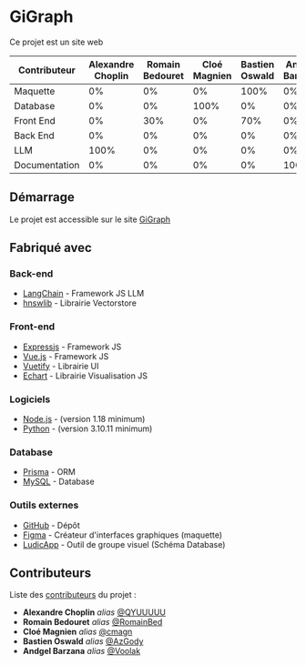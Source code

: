 # GiGraph

Ce projet est un site web

| Contributeur      | Alexandre Choplin     | Romain Bedouret       | Cloé Magnien          | Bastien Oswald        | Andgel Barzana        |
| ----------------- | --------------------- | --------------------- | --------------------- | --------------------- | --------------------- |
| Maquette          | 0%                    | 0%                    | 0%                    | 100%                  | 0%                    |
| Database          | 0%                    | 0%                    | 100%                  | 0%                    | 0%                    |
| Front End         | 0%                    | 30%                   | 0%                    | 70%                   | 0%                    |
| Back End          | 0%                    | 0%                    | 0%                    | 0%                    | 0%                    |
| LLM               | 100%                  | 0%                    | 0%                    | 0%                    | 0%                    |
| Documentation     | 0%                    | 0%                    | 0%                    | 0%                    | 100%                  |
## Démarrage

Le projet est accessible sur le site [GiGraph](https://gigraph.fr)

## Fabriqué avec

### Back-end
* [LangChain](https://github.com/hwchase17/langchainjs) - Framework JS LLM
* [hnswlib](https://js.langchain.com/docs/modules/indexes/vector_stores/integrations/hnswlib) - Librairie Vectorstore
### Front-end
* [Expressjs](https://expressjs.com) - Framework JS
* [Vue.js](https://vuejs.org) - Framework JS
* [Vuetify](https://vuetifyjs.com) - Librairie UI
* [Echart](https://echarts.apache.org) - Librairie Visualisation JS
### Logiciels
* [Node.js](https://nodejs.org) - (version 1.18 minimum)
* [Python](https://www.python.org) - (version 3.10.11 minimum)
### Database
* [Prisma](https://www.prisma.io) - ORM
* [MySQL](https://www.mysql.com) - Database
### Outils externes
* [GitHub](https://github.com/Voolak/GiGraph) - Dépôt
* [Figma](https://www.figma.com) - Créateur d'interfaces graphiques (maquette)
* [LudicApp](https://lucid.app) - Outil de groupe visuel (Schéma Database)

## Contributeurs
Liste des [contributeurs](https://github.com/Voolak/GiGraph/contributors) du projet :
* **Alexandre Choplin** _alias_ [@QYUUUUU](https://github.com/QYUUUUU)
* **Romain Bedouret** _alias_ [@RomainBed](https://github.com/RomainBed)
* **Cloé Magnien** _alias_ [@cmagn](https://github.com/cmagn)
* **Bastien Oswald** _alias_ [@AzGody](https://github.com/AzGody)
* **Andgel Barzana** _alias_ [@Voolak](https://github.com/Voolak)
